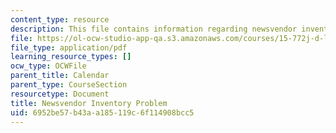 ```yaml
---
content_type: resource
description: This file contains information regarding newsvendor inventory problem.
file: https://ol-ocw-studio-app-qa.s3.amazonaws.com/courses/15-772j-d-lab-supply-chains-fall-2014/6952be57b43aa185119c6f114908bcc5_MIT15_772JF14_Newsboy.pdf
file_type: application/pdf
learning_resource_types: []
ocw_type: OCWFile
parent_title: Calendar
parent_type: CourseSection
resourcetype: Document
title: Newsvendor Inventory Problem
uid: 6952be57-b43a-a185-119c-6f114908bcc5
---
```

